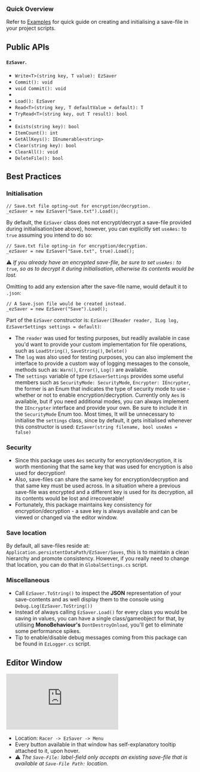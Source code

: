 
### Quick Overview
Refer to [Examples](https://github.com/ebukaracer/EzUnityUtils/tree/pkg-EzSaver#examples) for quick guide on creating and initialising a save-file in your project scripts.

## Public APIs

#### `EzSaver`.

- `Write<T>(string key, T value): EzSaver`
- `Commit(): void`
- `void Commit(): void`
-
- `Load(): EzSaver`
- `Read<T>(string key, T defaultValue = default): T`
- `TryRead<T>(string key, out T result): bool`
-
- `Exists(string key): bool`
- `ItemCount(): int`
- `GetAllKeys(): IEnumerable<string>`
- `Clear(string key): bool`
- `ClearAll(): void`
- `DeleteFile(): bool`

## Best Practices
### Initialisation
```
// Save.txt file opting-out for encryption/decryption.
_ezSaver = new EzSaver("Save.txt").Load();
```
By default, the `EzSaver` class does not encrypt/decrypt a save-file provided during initialisation(see above), however, you can explicitly set `useAes:` to `true` assuming you intend to do so:
```
// Save.txt file opting-in for encryption/decryption.
_ezSaver = new EzSaver("Save.txt", true).Load();
```
⚠ *If you already have an encrypted save-file, be sure to set `useAes:` to `true`, so as to decrypt it during initialisation, otherwise its contents would be lost.*

Omitting to add any extension after the save-file name, would default it to `.json`:
```
// A Save.json file would be created instead.
_ezSaver = new EzSaver("Save").Load();
```

Part of the `EzSaver` constructor is: `EzSaver(IReader reader, ILog log, EzSaverSettings settings = default)`:
- The `reader` was used for testing purposes, but readily available in case you'd want to provide your custom implementation for file operations, such as `LoadString()`, `SaveString()`, `Delete()`  
- The `log` was also used for testing purposes, you can also implement the interface to provide a custom way of logging messages to the console, methods such as: `Warn()`, `Error()`, `Log()` are available. 
- The `settings` variable of type `EzSaverSettings` provides some useful members such as `SecurityMode: SecurityMode`, `Encrypter: IEncrypter`, the former is an Enum that indicates  the type of security mode to use - whether or not to enable encryption/decryption. Currently only `Aes` is available, but if you need additional modes, you can always implement the `IEncrypter` interface and provide your own. Be sure to include it in the `SecurityMode` Enum too. Most times, It will be unnecessary to initialise the `settings` class, since by default, it gets initialised whenever this constructor is used: `EzSaver(string filename, bool useAes = false)`

### Security
- Since this package uses `Aes` security for encryption/decryption, it is worth mentioning that the same key that was used for encryption is also used for decryption!
- Also, save-files can share the same key for encryption/decryption and that same key must be used across. In a situation where a previous save-file was encrypted and a different key is used for its decryption, all its contents would be lost and irrecoverable!
- Fortunately, this package maintains key consistency for encryption/decryption - a save key is always available and can be viewed or changed via the editor window.

### Save location
By default, all save-files reside at: `Application.persistentDataPath/EzSaver/Saves`, this is to maintain a clean hierarchy and promote consistency. However, if you really need to change that location, you can do that in `GlobalSettings.cs` script.

### Miscellaneous
- Call `EzSaver.ToString()` to inspect the **JSON** representation of your save-contents and as well display them to the console using `Debug.Log(EzSaver.ToString())`
- Instead of always calling `EzSaver.Load()` for every class you would be saving in values, you can have a single class/gameobject for that, by utilising **MonoBehaviour's** `DontDestroyOnload`, you'll get to eliminate some performance spikes. 
- Tip to enable/disable debug messages coming from this package can be found in `EzLogger.cs` script.

## Editor Window
![img](https://github.com/ebukaracer/EzUnityUtils/blob/pkg-EzSaver/DOCS.md)
- Location: `Racer -> EzSaver -> Menu`
- Every button available in that window has self-explanatory tooltip attached to it, upon hover.
- ⚠️ *The `Save-File:` label-field only accepts an existing save-file that is available at `Save-File Path:` location.*